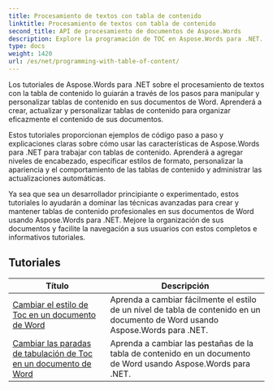 ```yaml
---
title: Procesamiento de textos con tabla de contenido
linktitle: Procesamiento de textos con tabla de contenido
second_title: API de procesamiento de documentos de Aspose.Words
description: Explore la programación de TOC en Aspose.Words para .NET. Aprenda a crear y manipular tablas de contenido en sus documentos de Word con tutoriales paso a paso y ejemplos de código C#.
type: docs
weight: 1420
url: /es/net/programming-with-table-of-content/
---
```

Los tutoriales de Aspose.Words para .NET sobre el procesamiento de textos con la tabla de contenido lo guiarán a través de los pasos para manipular y personalizar tablas de contenido en sus documentos de Word. Aprenderá a crear, actualizar y personalizar tablas de contenido para organizar eficazmente el contenido de sus documentos.

Estos tutoriales proporcionan ejemplos de código paso a paso y explicaciones claras sobre cómo usar las características de Aspose.Words para .NET para trabajar con tablas de contenido. Aprenderá a agregar niveles de encabezado, especificar estilos de formato, personalizar la apariencia y el comportamiento de las tablas de contenido y administrar las actualizaciones automáticas.

Ya sea que sea un desarrollador principiante o experimentado, estos tutoriales lo ayudarán a dominar las técnicas avanzadas para crear y mantener tablas de contenido profesionales en sus documentos de Word usando Aspose.Words para .NET. Mejore la organización de sus documentos y facilite la navegación a sus usuarios con estos completos e informativos tutoriales.

 ## Tutoriales
| Título | Descripción |
| --- | --- |
| [Cambiar el estilo de Toc en un documento de Word](./change-style-of-toc-level/) | Aprenda a cambiar fácilmente el estilo de un nivel de tabla de contenido en un documento de Word usando Aspose.Words para .NET. |
| [Cambiar las paradas de tabulación de Toc en un documento de Word](./change-toc-tab-stops/) | Aprenda a cambiar las pestañas de la tabla de contenido en un documento de Word usando Aspose.Words para .NET. |
